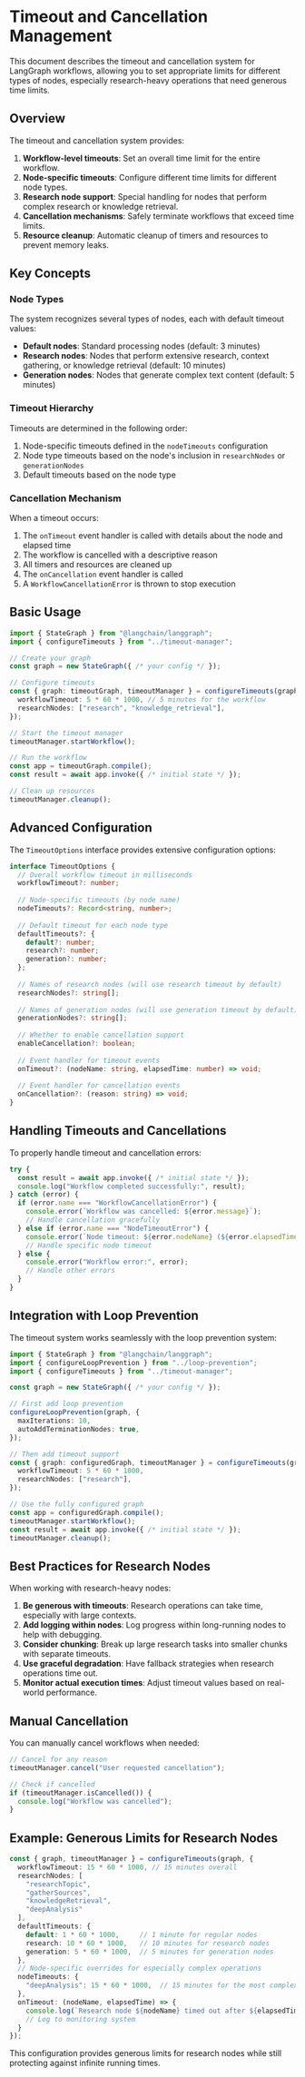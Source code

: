 # Timeout and Cancellation Management

This document describes the timeout and cancellation system for LangGraph workflows, allowing you to set appropriate limits for different types of nodes, especially research-heavy operations that need generous time limits.

## Overview

The timeout and cancellation system provides:

1. **Workflow-level timeouts**: Set an overall time limit for the entire workflow.
2. **Node-specific timeouts**: Configure different time limits for different node types.
3. **Research node support**: Special handling for nodes that perform complex research or knowledge retrieval.
4. **Cancellation mechanisms**: Safely terminate workflows that exceed time limits.
5. **Resource cleanup**: Automatic cleanup of timers and resources to prevent memory leaks.

## Key Concepts

### Node Types

The system recognizes several types of nodes, each with default timeout values:

- **Default nodes**: Standard processing nodes (default: 3 minutes)
- **Research nodes**: Nodes that perform extensive research, context gathering, or knowledge retrieval (default: 10 minutes)
- **Generation nodes**: Nodes that generate complex text content (default: 5 minutes)

### Timeout Hierarchy

Timeouts are determined in the following order:

1. Node-specific timeouts defined in the `nodeTimeouts` configuration
2. Node type timeouts based on the node's inclusion in `researchNodes` or `generationNodes`
3. Default timeouts based on the node type

### Cancellation Mechanism

When a timeout occurs:

1. The `onTimeout` event handler is called with details about the node and elapsed time
2. The workflow is cancelled with a descriptive reason
3. All timers and resources are cleaned up
4. The `onCancellation` event handler is called
5. A `WorkflowCancellationError` is thrown to stop execution

## Basic Usage

```typescript
import { StateGraph } from "@langchain/langgraph";
import { configureTimeouts } from "../timeout-manager";

// Create your graph
const graph = new StateGraph({ /* your config */ });

// Configure timeouts
const { graph: timeoutGraph, timeoutManager } = configureTimeouts(graph, {
  workflowTimeout: 5 * 60 * 1000, // 5 minutes for the workflow
  researchNodes: ["research", "knowledge_retrieval"], 
});

// Start the timeout manager
timeoutManager.startWorkflow();

// Run the workflow
const app = timeoutGraph.compile();
const result = await app.invoke({ /* initial state */ });

// Clean up resources
timeoutManager.cleanup();
```

## Advanced Configuration

The `TimeoutOptions` interface provides extensive configuration options:

```typescript
interface TimeoutOptions {
  // Overall workflow timeout in milliseconds
  workflowTimeout?: number;
  
  // Node-specific timeouts (by node name)
  nodeTimeouts?: Record<string, number>;
  
  // Default timeout for each node type
  defaultTimeouts?: {
    default?: number;
    research?: number;
    generation?: number;
  };
  
  // Names of research nodes (will use research timeout by default)
  researchNodes?: string[];
  
  // Names of generation nodes (will use generation timeout by default)
  generationNodes?: string[];
  
  // Whether to enable cancellation support
  enableCancellation?: boolean;
  
  // Event handler for timeout events
  onTimeout?: (nodeName: string, elapsedTime: number) => void;
  
  // Event handler for cancellation events
  onCancellation?: (reason: string) => void;
}
```

## Handling Timeouts and Cancellations

To properly handle timeout and cancellation errors:

```typescript
try {
  const result = await app.invoke({ /* initial state */ });
  console.log("Workflow completed successfully:", result);
} catch (error) {
  if (error.name === "WorkflowCancellationError") {
    console.error(`Workflow was cancelled: ${error.message}`);
    // Handle cancellation gracefully
  } else if (error.name === "NodeTimeoutError") {
    console.error(`Node timeout: ${error.nodeName} (${error.elapsedTime}ms)`);
    // Handle specific node timeout
  } else {
    console.error("Workflow error:", error);
    // Handle other errors
  }
}
```

## Integration with Loop Prevention

The timeout system works seamlessly with the loop prevention system:

```typescript
import { StateGraph } from "@langchain/langgraph";
import { configureLoopPrevention } from "../loop-prevention";
import { configureTimeouts } from "../timeout-manager";

const graph = new StateGraph({ /* your config */ });

// First add loop prevention
configureLoopPrevention(graph, {
  maxIterations: 10,
  autoAddTerminationNodes: true,
});

// Then add timeout support
const { graph: configuredGraph, timeoutManager } = configureTimeouts(graph, {
  workflowTimeout: 5 * 60 * 1000,
  researchNodes: ["research"],
});

// Use the fully configured graph
const app = configuredGraph.compile();
timeoutManager.startWorkflow();
const result = await app.invoke({ /* initial state */ });
timeoutManager.cleanup();
```

## Best Practices for Research Nodes

When working with research-heavy nodes:

1. **Be generous with timeouts**: Research operations can take time, especially with large contexts.
2. **Add logging within nodes**: Log progress within long-running nodes to help with debugging.
3. **Consider chunking**: Break up large research tasks into smaller chunks with separate timeouts.
4. **Use graceful degradation**: Have fallback strategies when research operations time out.
5. **Monitor actual execution times**: Adjust timeout values based on real-world performance.

## Manual Cancellation

You can manually cancel workflows when needed:

```typescript
// Cancel for any reason
timeoutManager.cancel("User requested cancellation");

// Check if cancelled
if (timeoutManager.isCancelled()) {
  console.log("Workflow was cancelled");
}
```

## Example: Generous Limits for Research Nodes

```typescript
const { graph, timeoutManager } = configureTimeouts(graph, {
  workflowTimeout: 15 * 60 * 1000, // 15 minutes overall
  researchNodes: [
    "researchTopic", 
    "gatherSources", 
    "knowledgeRetrieval",
    "deepAnalysis"
  ],
  defaultTimeouts: {
    default: 1 * 60 * 1000,     // 1 minute for regular nodes
    research: 10 * 60 * 1000,   // 10 minutes for research nodes
    generation: 5 * 60 * 1000,  // 5 minutes for generation nodes
  },
  // Node-specific overrides for especially complex operations
  nodeTimeouts: {
    "deepAnalysis": 15 * 60 * 1000,  // 15 minutes for the most complex node
  },
  onTimeout: (nodeName, elapsedTime) => {
    console.log(`Research node ${nodeName} timed out after ${elapsedTime / 1000} seconds`);
    // Log to monitoring system
  }
});
```

This configuration provides generous limits for research nodes while still protecting against infinite running times.